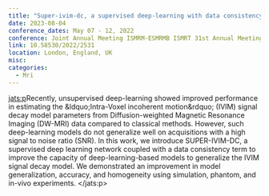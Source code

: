 ```yaml
---
title: "Super-ivim-dc, a supervised deep-learning with data consistency approach for ivim model parameter estimation from diffusion-weighted mri data"
date: 2023-08-04
conference_dates: May 07 - 12, 2022
conference: Joint Annual Meeting ISMRM-ESMRMB ISMRT 31st Annual Meeting
link: 10.58530/2022/2531
location: London, England, UK
misc:  
categories: 
  - Mri
---
```

<jats:p>Recently, unsupervised deep-learning showed improved performance in estimating the &amp;ldquo;Intra-Voxel incoherent motion&amp;rdquo; (IVIM) signal decay model parameters from Diffusion-weighted Magnetic Resonance Imaging (DW-MRI) data compared to classical methods. However, such deep-learning models do not generalize well on acquisitions with a high signal to noise ratio (SNR). In this work, we introduce SUPER-IVIM-DC, a supervised deep learning network coupled with a data consistency term to improve the capacity of deep-learning-based models to generalize the IVIM signal decay model. We demonstrated an improvement in model generalization, accuracy, and homogeneity using simulation, phantom, and in-vivo experiments. </jats:p>
                    